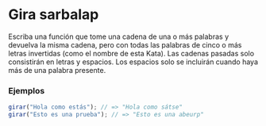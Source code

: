 # Gira sarbalap

Escriba una función que tome una cadena de una o más palabras y devuelva la misma cadena, pero con todas las palabras de cinco o más letras invertidas (como el nombre de esta Kata). Las cadenas pasadas solo consistirán en letras y espacios. Los espacios solo se incluirán cuando haya más de una palabra presente.

### Ejemplos

```js
girar("Hola como estás"); // => "Hola como sátse"
girar("Esto es una prueba"); // => "Esto es una abeurp"
```
